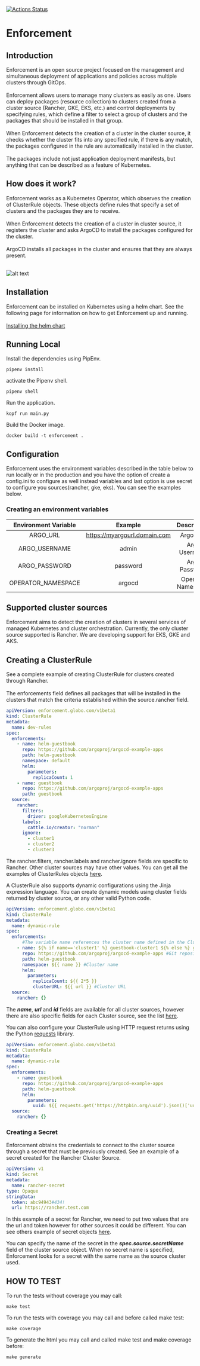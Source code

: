 [![Actions Status](https://github.com/globocom/enforcement/workflows/build/badge.svg)](https://github.com/{owner}/{repo}/actions)

# Enforcement
## Introduction
Enforcement is an open source project focused on the management and simultaneous deployment of applications and policies across multiple clusters through GitOps.
\
\
Enforcement allows users to manage many clusters as easily as one. Users can deploy packages (resource collection) to clusters created from a cluster source (Rancher, GKE, EKS, etc.) and control deployments by specifying rules, which define a filter to select a group of clusters and the packages that should be installed in that group.
\
\
When Enforcement detects the creation of a cluster in the cluster source, it checks whether the cluster fits into any specified rule, if there is any match, the packages configured in the rule are automatically installed in the cluster.
\
\
The packages include not just application deployment manifests, but anything that can be described as a feature of Kubernetes.

## How does it work?

Enforcement works as a Kubernetes Operator, which observes the creation of ClusterRule objects. These objects define rules that specify a set of clusters and the packages they are to receive.
\
\
When Enforcement detects the creation of a cluster in cluster source, it registers the cluster and asks ArgoCD to install the packages configured for the cluster.
\
\
ArgoCD installs all packages in the cluster and ensures that they are always present.

\
![alt text](https://raw.githubusercontent.com/globocom/enforcement-service/master/architecture.png)

## Installation 

Enforcement can be installed on Kubernetes using a helm chart. See the following page for information on how to get Enforcement up and running.
\
\
[Installing the helm chart](https://github.com/globocom/charts/tree/master/sources/enforcement)

## Running Local 
Install the dependencies using PipEnv. 

```shell
pipenv install 
```
activate the Pipenv shell. 

```shell
pipenv shell
```
Run the application. 
```shell
kopf run main.py
```
Build the Docker image. 
```shell
docker build -t enforcement . 
```
## Configuration 
Enforcement uses the environment variables described in the table below to run locally or in the production and you have
the option of create a config.ini to configure as well instead variables and last option is use secret to configure you 
sources(rancher, gke, eks). You can see the examples below. 

### Creating an environment variables
 Environment Variable |      Example     |          Description         |
|:--------------------:|:----------------:|:----------------------------:|
 | ARGO_URL                   | https://myargourl.domain.com                  | Argo URL          |
| ARGO_USERNAME              | admin                                         | Argo Username            |
| ARGO_PASSWORD              | password                                      | Argo Password            |
| OPERATOR_NAMESPACE              | argocd                                      | Operator Namespace            |

## Supported cluster sources
Enforcement aims to detect the creation of clusters in several services of managed Kubernetes and cluster orchestration. Currently, the only cluster source supported is Rancher. We are developing support for EKS, GKE and AKS.

## Creating a ClusterRule
See a complete example of creating ClusterRule for clusters created through Rancher.
\
\
The enforcements field defines all packages that will be installed in the clusters that match the criteria established within the source.rancher field. 

```yaml
apiVersion: enforcement.globo.com/v1beta1
kind: ClusterRule
metadata:
  name: dev-rules
spec:
  enforcements:
    - name: helm-guestbook
      repo: https://github.com/argoproj/argocd-example-apps
      path: helm-guestbook
      namespace: default
      helm:
        parameters:
          replicaCount: 1
    - name: guestbook
      repo: https://github.com/argoproj/argocd-example-apps
      path: guestbook
  source:
    rancher:
      filters:
        driver: googleKubernetesEngine
      labels:
        cattle.io/creator: "norman"
      ignore:
        - cluster1
        - cluster2
        - cluster3
```
The rancher.filters, rancher.labels and rancher.ignore fields are specific to Rancher. Other cluster sources may have other values. You can get all the examples of ClusterRules objects [here](https://github.com/globocom/enforcement-service/tree/master/examples/sourcers).

A ClusterRule also supports dynamic configurations using the Jinja expression language. You can create dynamic models 
using cluster fields returned by cluster source, or any other valid Python code.

```yaml
apiVersion: enforcement.globo.com/v1beta1
kind: ClusterRule
metadata:
  name: dynamic-rule
spec:
  enforcements: 
      #The variable name references the cluster name defined in the Cluster source.
    - name: ${% if name=='cluster1' %} guestbook-cluster1 ${% else %} guestbook-other ${% endif %} 
      repo: https://github.com/argoproj/argocd-example-apps #Git repository
      path: helm-guestbook 
      namespace: ${{ name }} #Cluster name
      helm:
        parameters: 
          replicaCount: ${{ 2*5 }}
          clusterURL: ${{ url }} #Cluster URL
  source:
    rancher: {}
```
The ***name***, ***url*** and ***id*** fields are available for all cluster sources, however there are also specific fields for each 
Cluster source, see the list [here](https://github.com/globocom/enforcement-service/tree/master/examples/dynamic-fields).

You can also configure your ClusterRule using HTTP request returns using the Python [requests](https://docs.python-requests.org/en/master/) library.

```yaml
apiVersion: enforcement.globo.com/v1beta1
kind: ClusterRule
metadata:
  name: dynamic-rule
spec:
  enforcements: 
    - name: guestbook
      repo: https://github.com/argoproj/argocd-example-apps 
      path: helm-guestbook 
      helm:
        parameters: 
          uuid: ${{ requests.get('https://httpbin.org/uuid').json()['uuid'] }}
  source:
    rancher: {}
```

### Creating a Secret

Enforcement obtains the credentials to connect to the cluster source through a secret that must be previously created.
See an example of a secret created for the Rancher Cluster Source. 

```yaml
apiVersion: v1
kind: Secret
metadata:
  name: rancher-secret
type: Opaque
stringData:
  token: abc94943#434!
  url: https://rancher.test.com
``` 

In this example of a secret for Rancher, we need to put two values that are the url and token however for other sources 
it could be different. You can see others example of secret objects [here](https://github.com/globocom/enforcement-service/tree/master/examples/secrets). 

You can specify the name of the secret in the ***spec.source.secretName*** field of the cluster source object. When no secret name is specified, Enforcement looks for a secret with the same name as the source cluster used.

## HOW TO TEST
To run the tests without coverage you may call: 
  ```shell
  make test
  ```

To run the tests with coverage you may call and before called make test: 
  ```shell
  make coverage 
  ```

To generate the html you may call and called make test and make coverage before: 
  ```shell
  make generate
  ```  
